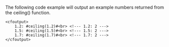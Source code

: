 The following code example will output an example numbers returned from the ceiling() function.

```lucee+trycf
<cfoutput>
    1.2: #ceiling(1.2)#<br> <!--- 1.2: 2 --->
    1.5: #ceiling(1.5)#<br> <!--- 1.5: 2 --->
    1.7: #ceiling(1.7)#<br> <!--- 1.7: 2 --->
</cfoutput>
```
